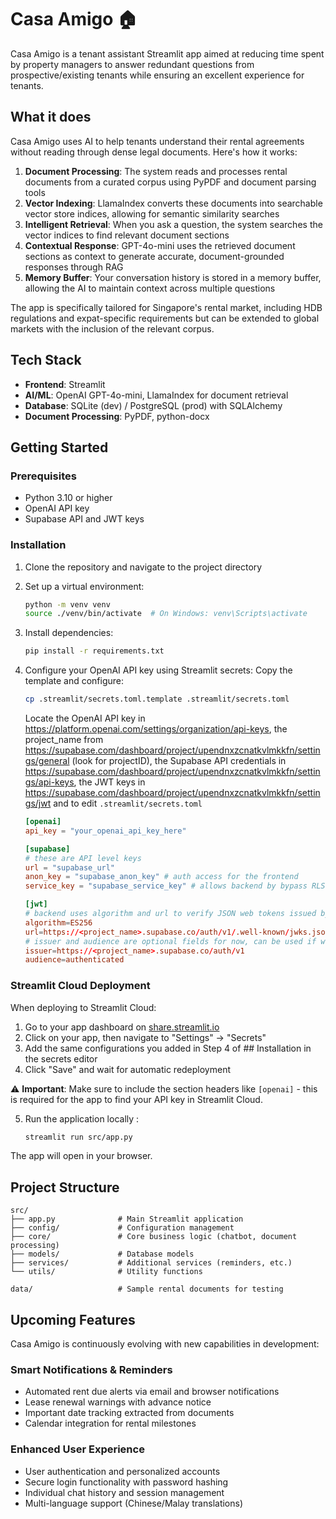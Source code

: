 # Casa Amigo 🏠

Casa Amigo is a tenant assistant Streamlit app aimed at reducing time spent by property managers to answer redundant questions from prospective/existing tenants while ensuring an excellent experience for tenants. 

## What it does

Casa Amigo uses AI to help tenants understand their rental agreements without reading through dense legal documents. Here's how it works:

1. **Document Processing**: The system reads and processes rental documents from a curated corpus using PyPDF and document parsing tools
2. **Vector Indexing**: LlamaIndex converts these documents into searchable vector store indices, allowing for semantic similarity searches
3. **Intelligent Retrieval**: When you ask a question, the system searches the vector indices to find relevant document sections
4. **Contextual Response**: GPT-4o-mini uses the retrieved document sections as context to generate accurate, document-grounded responses through RAG
5. **Memory Buffer**: Your conversation history is stored in a memory buffer, allowing the AI to maintain context across multiple questions

The app is specifically tailored for Singapore's rental market, including HDB regulations and expat-specific requirements but can be extended to global markets with the inclusion of the relevant corpus.

## Tech Stack

- **Frontend**: Streamlit
- **AI/ML**: OpenAI GPT-4o-mini, LlamaIndex for document retrieval
- **Database**: SQLite (dev) / PostgreSQL (prod) with SQLAlchemy
- **Document Processing**: PyPDF, python-docx

## Getting Started

### Prerequisites
- Python 3.10 or higher
- OpenAI API key
- Supabase API and JWT keys

### Installation

1. Clone the repository and navigate to the project directory

2. Set up a virtual environment:
   ```bash
   python -m venv venv
   source ./venv/bin/activate  # On Windows: venv\Scripts\activate
   ```

3. Install dependencies:
   ```bash
   pip install -r requirements.txt
   ```

4. Configure your OpenAI API key using Streamlit secrets:
   Copy the template and configure:
   ```bash
   cp .streamlit/secrets.toml.template .streamlit/secrets.toml
   ```

   Locate the OpenAI API key in https://platform.openai.com/settings/organization/api-keys, 
   the project_name from https://supabase.com/dashboard/project/upendnxzcnatkvlmkkfn/settings/general (look for projectID),
   the Supabase API credentials in 
   https://supabase.com/dashboard/project/upendnxzcnatkvlmkkfn/settings/api-keys,
   the JWT keys in https://supabase.com/dashboard/project/upendnxzcnatkvlmkkfn/settings/jwt and to edit `.streamlit/secrets.toml`
   ```toml
   [openai]
   api_key = "your_openai_api_key_here"

   [supabase]
   # these are API level keys
   url = "supabase_url"
   anon_key = "supabase_anon_key" # auth access for the frontend
   service_key = "supabase_service_key" # allows backend by bypass RLS checks to perform read/write to the tables

   [jwt]
   # backend uses algorithm and url to verify JSON web tokens issued by Supabase Auth
   algorithm=ES256
   url=https://<project_name>.supabase.co/auth/v1/.well-known/jwks.json 
   # issuer and audience are optional fields for now, can be used if we implement token validation
   issuer=https://<project_name>.supabase.co/auth/v1
   audience=authenticated
   ```

### Streamlit Cloud Deployment
   When deploying to Streamlit Cloud:
   1. Go to your app dashboard on [share.streamlit.io](https://share.streamlit.io)
   2. Click on your app, then navigate to "Settings" → "Secrets"
   3. Add the same configurations you added in Step 4 of ## Installation in the secrets editor
   4. Click "Save" and wait for automatic redeployment
   
   ⚠️ **Important**: Make sure to include the section headers like `[openai]` - this is required for the app to find your API key in Streamlit Cloud.

5. Run the application locally :
   ```bash
   streamlit run src/app.py
   ```

The app will open in your browser.

## Project Structure

```
src/
├── app.py              # Main Streamlit application
├── config/             # Configuration management
├── core/               # Core business logic (chatbot, document processing)
├── models/             # Database models
├── services/           # Additional services (reminders, etc.)
└── utils/              # Utility functions

data/                   # Sample rental documents for testing
```

## Upcoming Features

Casa Amigo is continuously evolving with new capabilities in development:

### **Smart Notifications & Reminders**
- Automated rent due alerts via email and browser notifications
- Lease renewal warnings with advance notice
- Important date tracking extracted from documents
- Calendar integration for rental milestones

### **Enhanced User Experience**
- User authentication and personalized accounts
- Secure login functionality with password hashing
- Individual chat history and session management
- Multi-language support (Chinese/Malay translations)
